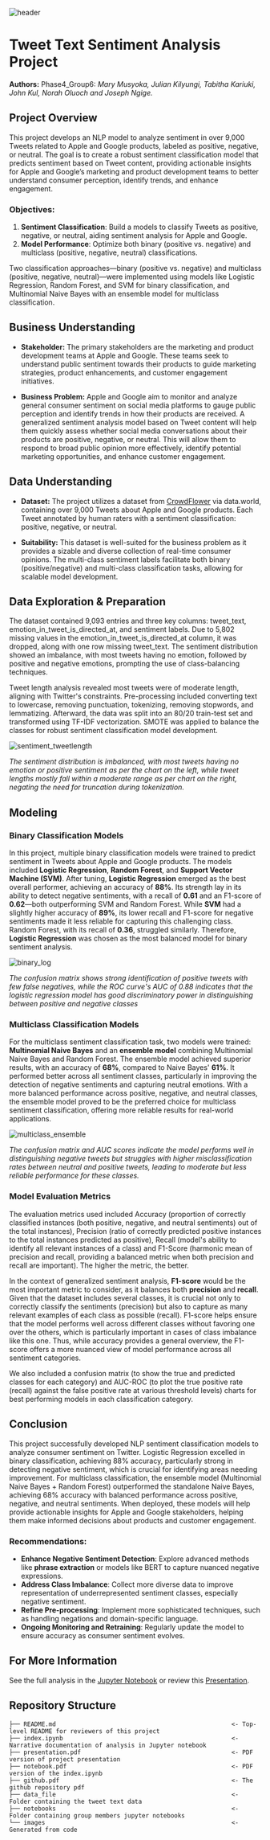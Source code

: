 ![header](images/word_cloud.png)

# Tweet Text Sentiment Analysis Project
**Authors:** Phase4_Group6: *Mary Musyoka, Julian Kilyungi, Tabitha Kariuki, John Kul, Norah Oluoch and Joseph Ngige.*

## Project Overview

This project develops an NLP model to analyze sentiment in over 9,000 Tweets related to Apple and Google products, labeled as positive, negative, or neutral. The goal is to create a robust sentiment classification model that predicts sentiment based on Tweet content, providing actionable insights for Apple and Google’s marketing and product development teams to better understand consumer perception, identify trends, and enhance engagement.

### Objectives:
1. **Sentiment Classification**: Build a models to classify Tweets as positive, negative, or neutral, aiding sentiment analysis for Apple and Google.
2. **Model Performance**: Optimize both binary (positive vs. negative) and multiclass (positive, negative, neutral) classifications.

Two classification approaches—binary (positive vs. negative) and multiclass (positive, negative, neutral)—were implemented using models like Logistic Regression, Random Forest, and SVM for binary classification, and Multinomial Naive Bayes with an ensemble model for multiclass classification.

## Business Understanding

* **Stakeholder:** The primary stakeholders are the marketing and product development teams at Apple and Google. These teams seek to understand public sentiment towards their products to guide marketing strategies, product enhancements, and customer engagement initiatives.

* **Business Problem:** Apple and Google aim to monitor and analyze general consumer sentiment on social media platforms to gauge public perception and identify trends in how their products are received. A generalized sentiment analysis model based on Tweet content will help them quickly assess whether social media conversations about their products are positive, negative, or neutral. This will allow them to respond to broad public opinion more effectively, identify potential marketing opportunities, and enhance customer engagement.

## Data Understanding

* **Dataset:** The project utilizes a dataset from [CrowdFlower](https://data.world/crowdflower/brands-and-product-emotions) via data.world, containing over 9,000 Tweets about Apple and Google products. Each Tweet annotated by human raters with a sentiment classification: positive, negative, or neutral.

* **Suitability:** This dataset is well-suited for the business problem as it provides a sizable and diverse collection of real-time consumer opinions. The multi-class sentiment labels facilitate both binary (positive/negative) and multi-class classification tasks, allowing for scalable model development.

## Data Exploration & Preparation

The dataset contained 9,093 entries and three key columns: tweet_text, emotion_in_tweet_is_directed_at, and sentiment labels. Due to 5,802 missing values in the emotion_in_tweet_is_directed_at column, it was dropped, along with one row missing tweet_text. The sentiment distribution showed an imbalance, with most tweets having no emotion, followed by positive and negative emotions, prompting the use of class-balancing techniques.

Tweet length analysis revealed most tweets were of moderate length, aligning with Twitter's constraints. Pre-processing included converting text to lowercase, removing punctuation, tokenizing, removing stopwords, and lemmatizing. Afterward, the data was split into an 80/20 train-test set and transformed using TF-IDF vectorization. SMOTE was applied to balance the classes for robust sentiment classification model development.

![sentiment_tweetlength](images/sentiment_tweetlength.png)

*The sentiment distribution is imbalanced, with most tweets having no emotion or positive sentiment as per the chart on the left, while tweet lengths mostly fall within a moderate range as per chart on the right, negating the need for truncation during tokenization.*

## Modeling

### Binary Classification Models

In this project, multiple binary classification models were trained to predict sentiment in Tweets about Apple and Google products. The models included **Logistic Regression**, **Random Forest**, and **Support Vector Machine (SVM)**. After tuning, **Logistic Regression** emerged as the best overall performer, achieving an accuracy of **88%**. Its strength lay in its ability to detect negative sentiments, with a recall of **0.61** and an F1-score of **0.62**—both outperforming SVM and Random Forest. While **SVM** had a slightly higher accuracy of **89%**, its lower recall and F1-score for negative sentiments made it less reliable for capturing this challenging class. Random Forest, with its recall of **0.36**, struggled similarly. Therefore, **Logistic Regression** was chosen as the most balanced model for binary sentiment analysis.

![binary_log](images/binary_log.png)

*The confusion matrix shows strong identification of positive tweets with few false negatives, while the ROC curve's AUC of 0.88 indicates that the logistic regression model has good discriminatory power in distinguishing between positive and negative classes*

### Multiclass Classification Models

For the multiclass sentiment classification task, two models were trained: **Multinomial Naive Bayes** and an **ensemble model** combining Multinomial Naive Bayes and Random Forest. The ensemble model achieved superior results, with an accuracy of **68%**, compared to Naive Bayes' **61%**. It performed better across all sentiment classes, particularly in improving the detection of negative sentiments and capturing neutral emotions. With a more balanced performance across positive, negative, and neutral classes, the ensemble model proved to be the preferred choice for multiclass sentiment classification, offering more reliable results for real-world applications.

![multiclass_ensemble](images/multiclass_ensemble.png)

*The confusion matrix and AUC scores indicate the model performs well in distinguishing negative tweets but struggles with higher misclassification rates between neutral and positive tweets, leading to moderate but less reliable performance for these classes.*

### Model Evaluation Metrics

The evaluation metrics used included Accuracy (proportion of correctly classified instances (both positive, negative, and neutral sentiments) out of the total instances), Precision (ratio of correctly predicted positive instances to the total instances predicted as positive), Recall (model's ability to identify all relevant instances of a class) and F1-Score (harmonic mean of precision and recall, providing a balanced metric when both precision and recall are important). The higher the metric, the better.

In the context of generalized sentiment analysis, **F1-score** would be the most important metric to consider, as it balances both **precision** and **recall**. Given that the dataset includes several classes, it is crucial not only to correctly classify the sentiments (precision) but also to capture as many relevant examples of each class as possible (recall). F1-score helps ensure that the model performs well across different classes without favoring one over the others, which is particularly important in cases of class imbalance like this one. Thus, while accuracy provides a general overview, the F1-score offers a more nuanced view of model performance across all sentiment categories.

We also included a confusion matrix (to show the true and predicted classes for each category) and AUC-ROC (to plot the true positive rate (recall) against the false positive rate at various threshold levels) charts for best performing models in each classification category.

## Conclusion

This project successfully developed NLP sentiment classification models to analyze consumer sentiment on Twitter. Logistic Regression excelled in binary classification, achieving 88% accuracy, particularly strong in detecting negative sentiment, which is crucial for identifying areas needing improvement. For multiclass classification, the ensemble model (Multinomial Naive Bayes + Random Forest) outperformed the standalone Naive Bayes, achieving 68% accuracy with balanced performance across positive, negative, and neutral sentiments. When deployed, these models will help provide actionable insights for Apple and Google stakeholders, helping them make informed decisions about products and customer engagement.

### Recommendations:
- **Enhance Negative Sentiment Detection**: Explore advanced methods like **phrase extraction** or models like BERT to capture nuanced negative expressions.
- **Address Class Imbalance**: Collect more diverse data to improve representation of underrepresented sentiment classes, especially negative sentiment.
- **Refine Pre-processing**: Implement more sophisticated techniques, such as handling negations and domain-specific language.
- **Ongoing Monitoring and Retraining**: Regularly update the model to ensure accuracy as consumer sentiment evolves.

## For More Information

See the full analysis in the [Jupyter Notebook](./index.ipynb) or review this [Presentation](./presentation.pdf).

## Repository Structure

```
├── README.md                                                 <- Top-level README for reviewers of this project
├── index.ipynb                                               <- Narrative documentation of analysis in Jupyter notebook
├── presentation.pdf                                          <- PDF version of project presentation
├── notebook.pdf                                              <- PDF version of the index.ipynb
├── github.pdf                                                <- The github repository pdf
├── data_file                                                 <- Folder containing the tweet text data
├── notebooks                                                 <- Folder containing group members jupyter notebooks
└── images                                                    <- Generated from code
```
